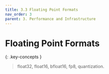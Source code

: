 ```yaml
---
title: 3.3 Floating Point Formats
nav_order: 3
parent: 3. Performance and Infrastructure
---
```


# Floating Point Formats

{: .key-concepts }
> float32, float16, bfloat16, fp8, quantization.

